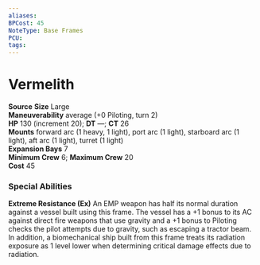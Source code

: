 ```yaml
---
aliases: 
BPCost: 45
NoteType: Base Frames
PCU: 
tags: 
---
```


# Vermelith

**Source**
**Size** Large  
**Maneuverability** average (+0 Piloting, turn 2)  
**HP** 130 (increment 20); **DT** —; **CT** 26  
**Mounts** forward arc (1 heavy, 1 light), port arc (1 light), starboard arc (1 light), aft arc (1 light), turret (1 light)  
**Expansion Bays** 7  
**Minimum Crew** 6; **Maximum Crew** 20  
**Cost** 45

### Special Abilities

**Extreme Resistance (Ex)** An EMP weapon has half its normal duration against a vessel built using this frame. The vessel has a +1 bonus to its AC against direct fire weapons that use gravity and a +1 bonus to Piloting checks the pilot attempts due to gravity, such as escaping a tractor beam. In addition, a biomechanical ship built from this frame treats its radiation exposure as 1 level lower when determining critical damage effects due to radiation.